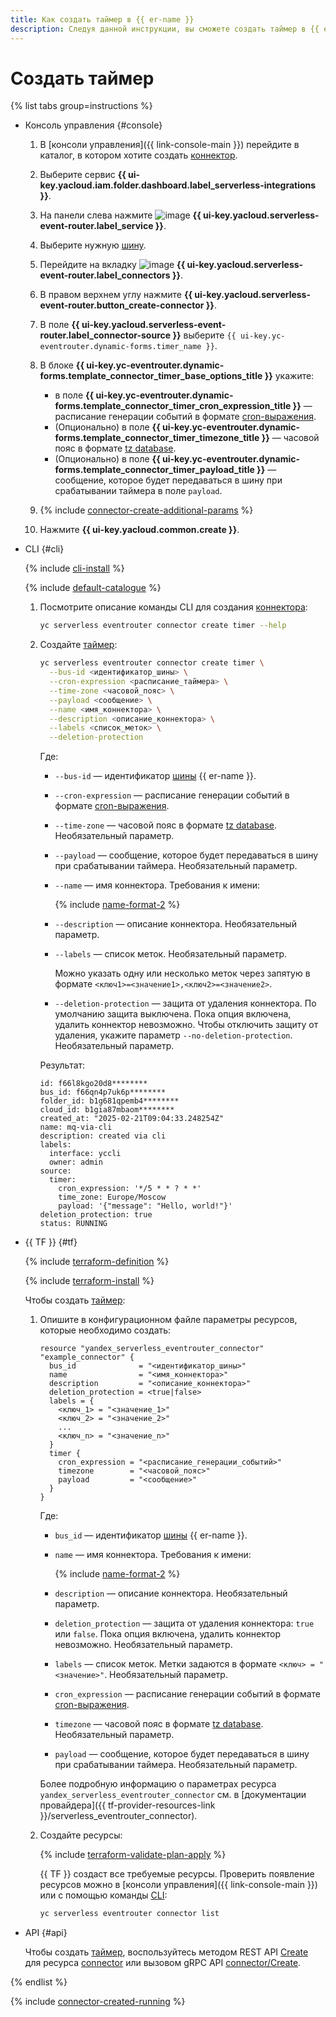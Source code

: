 ```yaml
---
title: Как создать таймер в {{ er-name }}
description: Следуя данной инструкции, вы сможете создать таймер в {{ er-name }}.
---
```


# Создать таймер

{% list tabs group=instructions %}

- Консоль управления {#console}

  1. В [консоли управления]({{ link-console-main }}) перейдите в каталог, в котором хотите создать [коннектор](../../../concepts/eventrouter/connector.md).
  1. Выберите сервис **{{ ui-key.yacloud.iam.folder.dashboard.label_serverless-integrations }}**.
  1. На панели слева нажмите ![image](../../../../_assets/console-icons/object-align-center-vertical.svg) **{{ ui-key.yacloud.serverless-event-router.label_service }}**.
  1. Выберите нужную [шину](../../../concepts/eventrouter/bus.md).
  1. Перейдите на вкладку ![image](../../../../_assets/console-icons/broadcast-signal.svg) **{{ ui-key.yacloud.serverless-event-router.label_connectors }}**.
  1. В правом верхнем углу нажмите **{{ ui-key.yacloud.serverless-event-router.button_create-connector }}**.
  1. В поле **{{ ui-key.yacloud.serverless-event-router.label_connector-source }}** выберите `{{ ui-key.yc-eventrouter.dynamic-forms.timer_name }}`.
  1. В блоке **{{ ui-key.yc-eventrouter.dynamic-forms.template_connector_timer_base_options_title }}** укажите:

      * в поле **{{ ui-key.yc-eventrouter.dynamic-forms.template_connector_timer_cron_expression_title }}** — расписание генерации событий в формате [cron-выражения](../../../concepts/cron.md).
      * (Опционально) в поле **{{ ui-key.yc-eventrouter.dynamic-forms.template_connector_timer_timezone_title }}** — часовой пояс в формате [tz database](https://ru.wikipedia.org/wiki/Tz_database).
      * (Опционально) в поле **{{ ui-key.yc-eventrouter.dynamic-forms.template_connector_timer_payload_title }}** — сообщение, которое будет передаваться в шину при срабатывании таймера в поле `payload`.

  1. {% include [connector-create-additional-params](../../../../_includes/serverless-integrations/connector-create-additional-params.md) %}
  1. Нажмите **{{ ui-key.yacloud.common.create }}**.

- CLI {#cli}

  {% include [cli-install](../../../../_includes/cli-install.md) %}

  {% include [default-catalogue](../../../../_includes/default-catalogue.md) %}

  1. Посмотрите описание команды CLI для создания [коннектора](../../../concepts/eventrouter/connector.md):

      ```bash
      yc serverless eventrouter connector create timer --help
      ```

  1. Создайте [таймер](../../../concepts/eventrouter/connector.md#timer):

      ```bash
      yc serverless eventrouter connector create timer \
        --bus-id <идентификатор_шины> \
        --cron-expression <расписание_таймера> \
        --time-zone <часовой_пояс> \
        --payload <сообщение> \
        --name <имя_коннектора> \
        --description <описание_коннектора> \
        --labels <список_меток> \
        --deletion-protection
      ```

      Где:

      * `--bus-id` — идентификатор [шины](../../../concepts/eventrouter/bus.md) {{ er-name }}.
      * `--cron-expression` — расписание генерации событий в формате [cron-выражения](../../../concepts/cron.md).
      * `--time-zone` — часовой пояс в формате [tz database](https://ru.wikipedia.org/wiki/Tz_database). Необязательный параметр.
      * `--payload` — сообщение, которое будет передаваться в шину при срабатывании таймера. Необязательный параметр.
      * `--name` — имя коннектора. Требования к имени:

          {% include [name-format-2](../../../../_includes/name-format-2.md) %}

      * `--description` — описание коннектора. Необязательный параметр.
      * `--labels` — список меток. Необязательный параметр.

          Можно указать одну или несколько меток через запятую в формате `<ключ1>=<значение1>,<ключ2>=<значение2>`.

      * `--deletion-protection` — защита от удаления коннектора. По умолчанию защита выключена. Пока опция включена, удалить коннектор невозможно. Чтобы отключить защиту от удаления, укажите параметр `--no-deletion-protection`. Необязательный параметр.

      Результат:

      ```text
      id: f66l8kgo20d8********
      bus_id: f66qn4p7uk6p********
      folder_id: b1g681qpemb4********
      cloud_id: b1gia87mbaom********
      created_at: "2025-02-21T09:04:33.248254Z"
      name: mq-via-cli
      description: created via cli
      labels:
        interface: yccli
        owner: admin
      source:
        timer:
          cron_expression: '*/5 * * ? * *'
          time_zone: Europe/Moscow
          payload: '{"message": "Hello, world!"}'
      deletion_protection: true
      status: RUNNING
      ```

- {{ TF }} {#tf}

  {% include [terraform-definition](../../../../_tutorials/_tutorials_includes/terraform-definition.md) %}

  {% include [terraform-install](../../../../_includes/terraform-install.md) %}

  Чтобы создать [таймер](../../../concepts/eventrouter/connector.md#timer):

  1. Опишите в конфигурационном файле параметры ресурсов, которые необходимо создать:

      ```hcl
      resource "yandex_serverless_eventrouter_connector" "example_connector" {
        bus_id              = "<идентификатор_шины>"
        name                = "<имя_коннектора>"
        description         = "<описание_коннектора>"
        deletion_protection = <true|false>
        labels = {
          <ключ_1> = "<значение_1>"
          <ключ_2> = "<значение_2>"
          ...
          <ключ_n> = "<значение_n>"
        }
        timer {
          cron_expression = "<расписание_генерации_событий>"
          timezone        = "<часовой_пояс>"
          payload         = "<сообщение>"
        }
      }
      ```

      Где:

      * `bus_id` — идентификатор [шины](../../../concepts/eventrouter/bus.md) {{ er-name }}.
      * `name` — имя коннектора. Требования к имени:

          {% include [name-format-2](../../../../_includes/name-format-2.md) %}

      * `description` — описание коннектора. Необязательный параметр.
      * `deletion_protection` — защита от удаления коннектора: `true` или `false`. Пока опция включена, удалить коннектор невозможно. Необязательный параметр.
      * `labels` — список меток. Метки задаются в формате `<ключ> = "<значение>"`. Необязательный параметр.
      * `cron_expression` — расписание генерации событий в формате [cron-выражения](../../../concepts/cron.md).
      * `timezone` — часовой пояс в формате [tz database](https://ru.wikipedia.org/wiki/Tz_database). Необязательный параметр.
      * `payload` — сообщение, которое будет передаваться в шину при срабатывании таймера. Необязательный параметр.

      Более подробную информацию о параметрах ресурса `yandex_serverless_eventrouter_connector` см. в [документации провайдера]({{ tf-provider-resources-link }}/serverless_eventrouter_connector).

  1. Создайте ресурсы:

      {% include [terraform-validate-plan-apply](../../../../_tutorials/_tutorials_includes/terraform-validate-plan-apply.md) %}

      {{ TF }} создаст все требуемые ресурсы. Проверить появление ресурсов можно в [консоли управления]({{ link-console-main }}) или с помощью команды [CLI](../../../../cli/):

      ```bash
      yc serverless eventrouter connector list
      ```

- API {#api}

  Чтобы создать [таймер](../../../concepts/eventrouter/connector.md#timer), воспользуйтесь методом REST API [Create](../../../../serverless-integrations/eventrouter/api-ref/Connector/create.md) для ресурса [connector](../../../../serverless-integrations/eventrouter/api-ref/Connector/index.md) или вызовом gRPC API [connector/Create](../../../../serverless-integrations/eventrouter/api-ref/grpc/Connector/create.md).

{% endlist %}

{% include [connector-created-running](../../../../_includes/serverless-integrations/connector-created-running.md) %}
